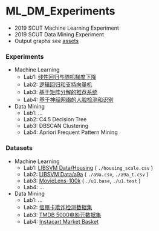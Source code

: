 # ML_DM_Experiments
+ 2019 SCUT Machine Learning Experiment
+ 2019 SCUT Data Mining Experiment
+ Output graphs see [assets](https://github.com/Aoi-hosizora/ML_DM_Experiments/tree/master/assets)

### Experiments

+ Machine Learning
    + Lab1: [线性回归与随机梯度下降](https://www.zybuluo.com/wujiaju/note/1619872)
    + Lab2: [逻辑回归和支持向量机](https://www.zybuluo.com/wujiaju/note/1619984)
    + Lab3: [基于矩阵分解的推荐系统](https://www.zybuluo.com/wujiaju/note/1632082)
    + Lab4: [基于神经网络的人脸检测和识别](https://www.zybuluo.com/wujiaju/note/1632380)
+ Data Mining
    + Lab1: ...
    + Lab2: C4.5 Decision Tree
    + Lab3: DBSCAN Clustering
    + Lab4: Apriori Frequent Pattern Mining

### Datasets

+ Machine Learning
    + Lab1: [LIBSVM Data/Housing](https://www.csie.ntu.edu.tw/~cjlin/libsvmtools/datasets/regression.html#housing) ( `./housing_scale.csv` )
    + Lab2: [LIBSVM Data/a9a](https://www.csie.ntu.edu.tw/~cjlin/libsvmtools/datasets/binary.html#a9a) ( `./a9a.csv`, `./a9a_t.csv` )
    + Lab3: [MovieLens-100k](http://files.grouplens.org/datasets/movielens/ml-100k.zip) ( `./u1.base`, `./u1.test` )
    + Lab4: ...
+ Data Mining
    + Lab1: ...
    + Lab2: [信用卡欺诈检测数据集](https://www.datafountain.cn/datasets/7guide)
    + Lab3: [TMDB 5000电影元数据集](https://www.datafountain.cn/datasets/13)
    + Lab4: [Instacart Market Basket](https://www.kaggle.com/c/instacart-market-basket-analysis/data)